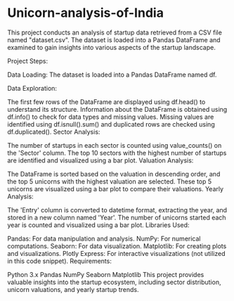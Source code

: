# Unicorn-analysis-of-India
This project conducts an analysis of startup data retrieved from a CSV file named "dataset.csv". The dataset is loaded into a Pandas DataFrame and examined to gain insights into various aspects of the startup landscape.

Project Steps:

Data Loading: The dataset is loaded into a Pandas DataFrame named df.

Data Exploration:

The first few rows of the DataFrame are displayed using df.head() to understand its structure.
Information about the DataFrame is obtained using df.info() to check for data types and missing values.
Missing values are identified using df.isnull().sum() and duplicated rows are checked using df.duplicated().
Sector Analysis:

The number of startups in each sector is counted using value_counts() on the 'Sector' column.
The top 10 sectors with the highest number of startups are identified and visualized using a bar plot.
Valuation Analysis:

The DataFrame is sorted based on the valuation in descending order, and the top 5 unicorns with the highest valuation are selected.
These top 5 unicorns are visualized using a bar plot to compare their valuations.
Yearly Analysis:

The 'Entry' column is converted to datetime format, extracting the year, and stored in a new column named 'Year'.
The number of unicorns started each year is counted and visualized using a bar plot.
Libraries Used:

Pandas: For data manipulation and analysis.
NumPy: For numerical computations.
Seaborn: For data visualization.
Matplotlib: For creating plots and visualizations.
Plotly Express: For interactive visualizations (not utilized in this code snippet).
Requirements:

Python 3.x
Pandas
NumPy
Seaborn
Matplotlib
This project provides valuable insights into the startup ecosystem, including sector distribution, unicorn valuations, and yearly startup trends.
